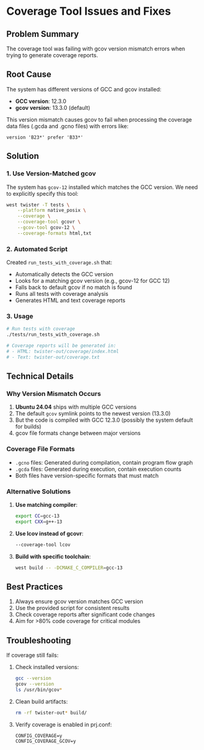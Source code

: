 # Coverage Tool Issues and Fixes

## Problem Summary

The coverage tool was failing with gcov version mismatch errors when trying to generate coverage reports.

## Root Cause

The system has different versions of GCC and gcov installed:
- **GCC version**: 12.3.0
- **gcov version**: 13.3.0 (default)

This version mismatch causes gcov to fail when processing the coverage data files (.gcda and .gcno files) with errors like:
```
version 'B23*' prefer 'B33*'
```

## Solution

### 1. Use Version-Matched gcov

The system has `gcov-12` installed which matches the GCC version. We need to explicitly specify this tool:

```bash
west twister -T tests \
    --platform native_posix \
    --coverage \
    --coverage-tool gcovr \
    --gcov-tool gcov-12 \
    --coverage-formats html,txt
```

### 2. Automated Script

Created `run_tests_with_coverage.sh` that:
- Automatically detects the GCC version
- Looks for a matching gcov version (e.g., gcov-12 for GCC 12)
- Falls back to default gcov if no match is found
- Runs all tests with coverage analysis
- Generates HTML and text coverage reports

### 3. Usage

```bash
# Run tests with coverage
./tests/run_tests_with_coverage.sh

# Coverage reports will be generated in:
# - HTML: twister-out/coverage/index.html
# - Text: twister-out/coverage.txt
```

## Technical Details

### Why Version Mismatch Occurs

1. **Ubuntu 24.04** ships with multiple GCC versions
2. The default `gcov` symlink points to the newest version (13.3.0)
3. But the code is compiled with GCC 12.3.0 (possibly the system default for builds)
4. gcov file formats change between major versions

### Coverage File Formats

- `.gcno` files: Generated during compilation, contain program flow graph
- `.gcda` files: Generated during execution, contain execution counts
- Both files have version-specific formats that must match

### Alternative Solutions

1. **Use matching compiler**: 
   ```bash
   export CC=gcc-13
   export CXX=g++-13
   ```

2. **Use lcov instead of gcovr**:
   ```bash
   --coverage-tool lcov
   ```

3. **Build with specific toolchain**:
   ```bash
   west build -- -DCMAKE_C_COMPILER=gcc-13
   ```

## Best Practices

1. Always ensure gcov version matches GCC version
2. Use the provided script for consistent results
3. Check coverage reports after significant code changes
4. Aim for >80% code coverage for critical modules

## Troubleshooting

If coverage still fails:

1. Check installed versions:
   ```bash
   gcc --version
   gcov --version
   ls /usr/bin/gcov*
   ```

2. Clean build artifacts:
   ```bash
   rm -rf twister-out* build/
   ```

3. Verify coverage is enabled in prj.conf:
   ```
   CONFIG_COVERAGE=y
   CONFIG_COVERAGE_GCOV=y
   ```